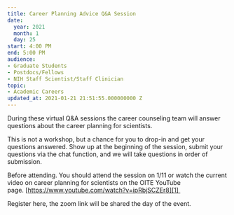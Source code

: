 ```yaml
---
title: Career Planning Advice Q&A Session
date:
  year: 2021
  month: 1
  day: 25
start: 4:00 PM
end: 5:00 PM
audience:
- Graduate Students
- Postdocs/Fellows
- NIH Staff Scientist/Staff Clinician
topic:
- Academic Careers
updated_at: 2021-01-21 21:51:55.000000000 Z
---
```

During these virtual Q&amp;A sessions the career counseling team will
answer questions about the career planning for scientists.

This is not a workshop, but a chance for you to drop-in and get your
questions answered. Show up at the beginning of the session, submit your
questions via the chat function, and we will take questions in order of
submission.

Before attending. You should attend the session on 1/11 or watch the
current video on career planning for scientists on the OITE YouTube
page. [https://www.youtube.com/watch?v=ipRbjSCZEr8][1] 

Register here, the zoom link will be shared the day of the event.

 

 



[1]: https://www.youtube.com/watch?v=ipRbjSCZEr8
